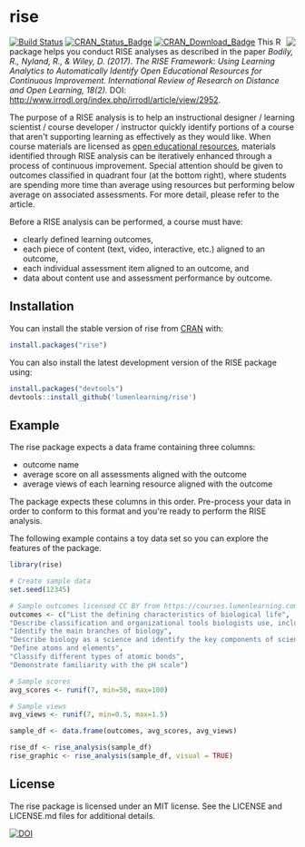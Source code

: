 # rise

<img src="https://github.com/lumenlearning/rise/blob/master/rise.png" align="right" />

[![Build Status](https://travis-ci.com/lumenlearning/rise.svg?branch=master)](https://travis-ci.com/lumenlearning/rise)
[![CRAN_Status_Badge](http://www.r-pkg.org/badges/version-ago/rise)](https://cran.r-project.org/package=rise)
[![CRAN_Download_Badge](http://cranlogs.r-pkg.org/badges/rise)](https://cran.r-project.org/package=rise)
This R package helps you conduct RISE analyses as described in the paper *Bodily, R., Nyland, R., & Wiley, D. (2017). The RISE Framework: Using Learning Analytics to Automatically Identify Open Educational Resources for Continuous Improvement. International Review of Research on Distance and Open Learning, 18(2).* DOI: http://www.irrodl.org/index.php/irrodl/article/view/2952.

The purpose of a RISE analysis is to help an instructional designer / learning scientist / course developer / instructor quickly identify portions of a course that aren't supporting learning as effectively as they would like. When course materials are licensed as [open educational resources](http://opencontent.org/definition/), materials identified through RISE analysis can be iteratively enhanced through a process of continuous improvement. Special attention should be given to outcomes classified in quadrant four (at the bottom right), where students are spending more time than average using resources but performing below average on associated assessments. For more detail, please refer to the article.

Before a RISE analysis can be performed, a course must have:

  * clearly defined learning outcomes,
  * each piece of content (text, video, interactive, etc.) aligned to an outcome,
  * each individual assessment item aligned to an outcome, and
  * data about content use and assessment performance by outcome.  

## Installation

You can install the stable version of rise from [CRAN](https://CRAN.R-project.org) with:

``` r
install.packages("rise")
```

You can also install the latest development version of the RISE package using:

``` r
install.packages("devtools")
devtools::install_github('lumenlearning/rise')
```

## Example

The rise package expects a data frame containing three columns:

* outcome name
* average score on all assessments aligned with the outcome
* average views of each learning resource aligned with the outcome

The package expects these columns in this order. Pre-process your data in order to conform to this format and you're ready to perform the RISE analysis.

The following example contains a toy data set so you can explore the features of the package.

``` r
library(rise)

# Create sample data
set.seed(12345)

# Sample outcomes licensed CC BY from https://courses.lumenlearning.com/wmopen-nmbiology1/chapter/learning-outcomes/
outcomes <- c("List the defining characteristics of biological life",
"Describe classification and organizational tools biologists use, including modern taxonomy",
"Identify the main branches of biology",
"Describe biology as a science and identify the key components of scientific inquiry",
"Define atoms and elements",
"Classify different types of atomic bonds",
"Demonstrate familiarity with the pH scale")

# Sample scores
avg_scores <- runif(7, min=50, max=100)

# Sample views
avg_views <- runif(7, min=0.5, max=1.5)

sample_df <- data.frame(outcomes, avg_scores, avg_views)

rise_df <- rise_analysis(sample_df)
rise_graphic <- rise_analysis(sample_df, visual = TRUE)
```

## License

The rise package is licensed under an MIT license. See the LICENSE and LICENSE.md files for additional details.

[![DOI](https://zenodo.org/badge/141607792.svg)](https://zenodo.org/badge/latestdoi/141607792)